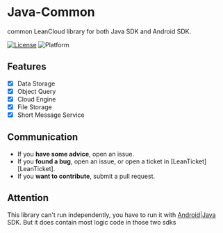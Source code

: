 # Java-Common

common LeanCloud library for both Java SDK and Android SDK.

[![License](https://img.shields.io/badge/License-Apache%202.0-blue.svg)](https://opensource.org/licenses/Apache-2.0)
![Platform](https://img.shields.io/badge/platform-android%20%7Cjava-3cbe00.svg)


## Features
  * [x] Data Storage
  * [x] Object Query
  * [x] Cloud Engine
  * [x] File Storage
  * [x] Short Message Service

## Communication
  * If you **have some advice**, open an issue.
  * If you **found a bug**, open an issue, or open a ticket in [LeanTicket][LeanTicket].
  * If you **want to contribute**, submit a pull request.


## Attention

This library can't run independently, you have to run it with [Android]()|[Java]() SDK. But it does contain most logic code in those two sdks
